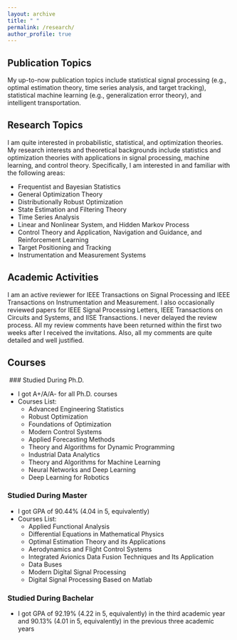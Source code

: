 ```yaml
---
layout: archive
title: " " 
permalink: /research/
author_profile: true
---
```


## Publication Topics
My up-to-now publication topics include statistical signal processing (e.g., optimal estimation theory, time series analysis, and target tracking), statistical machine learning (e.g., generalization error theory), and intelligent transportation. 

## Research Topics
I am quite interested in probabilistic, statistical, and optimization theories. My research interests and theoretical backgrounds include statistics and optimization theories with applications in signal processing, machine learning, and control theory. Specifically, I am interested in and familiar with the following areas:
* Frequentist and Bayesian Statistics
* General Optimization Theory
* Distributionally Robust Optimization
* State Estimation and Filtering Theory
* Time Series Analysis
* Linear and Nonlinear System, and Hidden Markov Process
* Control Theory and Application, Navigation and Guidance, and Reinforcement Learning
* Target Positioning and Tracking
* Instrumentation and Measurement Systems

## Academic Activities
I am an active reviewer for IEEE Transactions on Signal Processing and IEEE Transactions on Instrumentation and Measurement. I also occasionally reviewed papers for IEEE Signal Processing Letters, IEEE Transactions on Circuits and Systems, and IISE Transactions. I never delayed the review process. All my review comments have been returned within the first two weeks after I received the invitations. Also, all my comments are quite detailed and well justified.

## Courses
&nbsp;### Studied During Ph.D.
* I got A+/A/A- for all Ph.D. courses
* Courses List:
  - Advanced Engineering Statistics
  - Robust Optimization
  - Foundations of Optimization
  - Modern Control Systems
  - Applied Forecasting Methods
  - Theory and Algorithms for Dynamic Programming
  - Industrial Data Analytics
  - Theory and Algorithms for Machine Learning
  - Neural Networks and Deep Learning
  - Deep Learning for Robotics
### Studied During Master
* I got GPA of 90.44% (4.04 in 5, equivalently)
* Courses List:
  - Applied Functional Analysis
  - Differential Equations in Mathematical Physics
  - Optimal Estimation Theory and its Applications
  - Aerodynamics and Flight Control Systems
  - Integrated Avionics Data Fusion Techniques and Its Application
  - Data Buses
  - Modern Digital Signal Processing
  - Digital Signal Processing Based on Matlab
### Studied During Bachelar
* I got GPA of 92.19% (4.22 in 5, equivalently) in the third academic year and 90.13% (4.01 in 5, equivalently) in the previous three academic years


